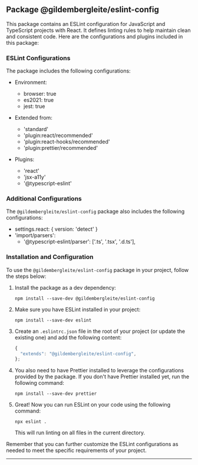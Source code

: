 ## Package @gildembergleite/eslint-config

This package contains an ESLint configuration for JavaScript and TypeScript projects with React. It defines linting rules to help maintain clean and consistent code. Here are the configurations and plugins included in this package:

### ESLint Configurations

The package includes the following configurations:

- Environment:
  - browser: true
  - es2021: true
  - jest: true

- Extended from:
  - 'standard'
  - 'plugin:react/recommended'
  - 'plugin:react-hooks/recommended'
  - 'plugin:prettier/recommended'

- Plugins:
  - 'react'
  - 'jsx-a11y'
  - '@typescript-eslint'

### Additional Configurations

The `@gildembergleite/eslint-config` package also includes the following configurations:

- settings.react: { version: 'detect' }
- 'import/parsers':
  - '@typescript-eslint/parser': ['.ts', '.tsx', '.d.ts'],

### Installation and Configuration

To use the `@gildembergleite/eslint-config` package in your project, follow the steps below:

1. Install the package as a dev dependency:
   ```
   npm install --save-dev @gildembergleite/eslint-config
   ```

2. Make sure you have ESLint installed in your project:
   ```
   npm install --save-dev eslint
   ```

3. Create an `.eslintrc.json` file in the root of your project (or update the existing one) and add the following content:

   ```javascript
   {
     "extends": "@gildembergleite/eslint-config",
   };
   ```

4. You also need to have Prettier installed to leverage the configurations provided by the package. If you don't have Prettier installed yet, run the following command:
   ```
   npm install --save-dev prettier
   ```

5. Great! Now you can run ESLint on your code using the following command:
   ```
   npx eslint .
   ```

   This will run linting on all files in the current directory.

Remember that you can further customize the ESLint configurations as needed to meet the specific requirements of your project.

---
